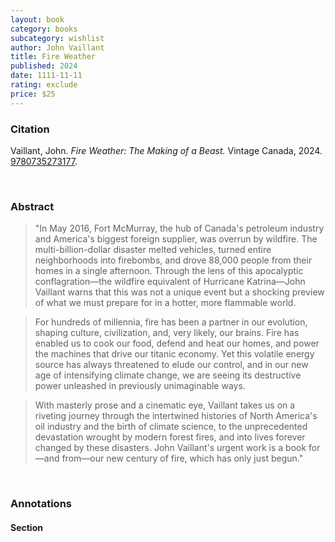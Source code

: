 ```yaml
---
layout: book
category: books
subcategory: wishlist
author: John Vaillant
title: Fire Weather
published: 2024
date: 1111-11-11
rating: exclude
price: $25
---
```


### Citation

Vaillant, John. *Fire Weather: The Making of a Beast.* Vintage Canada, 2024. [9780735273177](https://www.penguinrandomhouse.ca/books/739360/fire-weather-by-john-vaillant/9780735273160).

<br>

### Abstract

> "In May 2016, Fort McMurray, the hub of Canada's petroleum industry and America's biggest foreign supplier, was overrun by wildfire. The multi-billion-dollar disaster melted vehicles, turned entire neighborhoods into firebombs, and drove 88,000 people from their homes in a single afternoon. Through the lens of this apocalyptic conflagration—the wildfire equivalent of Hurricane Katrina—John Vaillant warns that this was not a unique event but a shocking preview of what we must prepare for in a hotter, more flammable world.

> For hundreds of millennia, fire has been a partner in our evolution, shaping culture, civilization, and, very likely, our brains. Fire has enabled us to cook our food, defend and heat our homes, and power the machines that drive our titanic economy. Yet this volatile energy source has always threatened to elude our control, and in our new age of intensifying climate change, we are seeing its destructive power unleashed in previously unimaginable ways.

> With masterly prose and a cinematic eye, Vaillant takes us on a riveting journey through the intertwined histories of North America's oil industry and the birth of climate science, to the unprecedented devastation wrought by modern forest fires, and into lives forever changed by these disasters. John Vaillant's urgent work is a book for—and from—our new century of fire, which has only just begun."

<br>

### Annotations

#### Section

<br>
